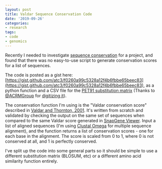 ```yaml
---
layout: post
title: Valdar Sequence Conservation Code
date: '2019-09-26'
categories:
- research
tags:
- code
- genomics
---
```


Recently I needed to investigate [sequence conservation](https://en.wikipedia.org/wiki/Conserved_sequence) for a project, and found that there was no easy-to-use script to generate conservation scores for a list of sequences.

The code is posted as a gist here: [https://gist.github.com/atc3/f0260a99c5328a12f4b6fbbe65beec83](https://gist.github.com/atc3/f0260a99c5328a12f4b6fbbe65beec83), as a python function and a CSV file for the [PET91 substitution matrix](https://doi.org/10.1093/bioinformatics/8.3.275) (Thanks to [@ACRMGroup](https://github.com/ACRMGroup) for [digitizing it](https://github.com/ACRMGroup/bioplib/blob/master/data/pet91.mat)).

The conservation function I'm using is the "Valdar conservation score" described in [Valdar and Thornton, 2001](https://doi.org/10.1002/1097-0134(20010101)42:1%3C108::AID-PROT110%3E3.0.CO;2-O). It's written from scratch and validated by checking the output on the same set of sequences when compared to the same Valdar score generated in [SnapGene Viewer](https://www.snapgene.com/snapgene-viewer/). Input a list of aligned sequences (I'm using [Clustal Omega](http://www.clustal.org/omega/) for multiple sequence alignment), and the function returns a list of conservation scores - one for each base in the alignment. The score is scaled from 0 to 1, where 0 is not conserved at all, and 1 is perfectly conserved.

I've split up the code into some general parts so it should be simple to use a different substitution matrix (BLOSUM, etc) or a different amino acid similarity function entirely.
